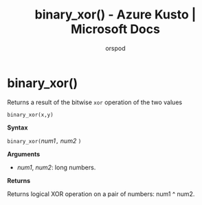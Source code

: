 ﻿---
title: binary_xor() - Azure Kusto | Microsoft Docs
description: This article describes binary_xor() in Azure Kusto.
author: orspod
ms.author: v-orspod
ms.reviewer: mblythe
ms.service: kusto
ms.topic: reference
ms.date: 09/24/2018
---
# binary_xor()

Returns a result of the bitwise `xor` operation of the two values 

    binary_xor(x,y)
	
**Syntax**

`binary_xor(`*num1*`,` *num2* `)`

**Arguments**

* *num1*, *num2*: long numbers.

**Returns**

Returns logical XOR operation on a pair of numbers: num1 ^ num2.